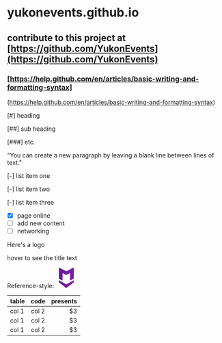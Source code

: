 # yukonevents.github.io

## contribute to this project at [https://github.com/YukonEvents](https://github.com/YukonEvents)

### [https://help.github.com/en/articles/basic-writing-and-formatting-syntax]
(https://help.github.com/en/articles/basic-writing-and-formatting-syntax)

[#] heading

[##] sub heading

[###] etc.

"You can create a new paragraph by leaving a blank line between lines of text."

[-] list item one 

[-] list item two 

[-] list item three 



- [x] page online
- [ ] add new content
- [ ] networking

Here's a logo 

hover to see the title text

Reference-style: 
![alt text][logo]

[logo]: https://github.com/adam-p/markdown-here/raw/master/src/common/images/icon48.png "Logo Title Text"

| table         | code          | presents |
| ------------- |:-------------:| --------:|
| col 1         | col 2         |       $3 |
| col 1         | col 2         |       $3 |
| col 1         | col 2         |       $3 |
